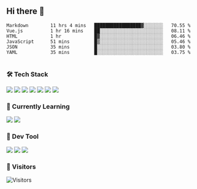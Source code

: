## Hi there 👋

<table>
<!--START_SECTION:waka-->

```text
Markdown        11 hrs 4 mins   █████████████████▓░░░░░░░   70.55 %
Vue.js          1 hr 16 mins    ██░░░░░░░░░░░░░░░░░░░░░░░   08.11 %
HTML            1 hr            █▓░░░░░░░░░░░░░░░░░░░░░░░   06.46 %
JavaScript      51 mins         █▒░░░░░░░░░░░░░░░░░░░░░░░   05.46 %
JSON            35 mins         █░░░░░░░░░░░░░░░░░░░░░░░░   03.80 %
YAML            35 mins         █░░░░░░░░░░░░░░░░░░░░░░░░   03.75 %
```

<!--END_SECTION:waka-->
</table>

### 🛠 Tech Stack

![](https://img.shields.io/badge/HTML5-black?style=flat&logo=html5)
![](https://img.shields.io/badge/CSS3-black?style=flat&logo=css3)
![](https://img.shields.io/badge/Javascript-black?style=flat&logo=javascript)
![](https://img.shields.io/badge/Vue-black?style=flat&logo=vuedotjs)
![](https://img.shields.io/badge/node.js-black?style=flat&logo=nodedotjs)
![](https://img.shields.io/badge/MangoDB-black?style=flat&logo=mongodb)
![](https://img.shields.io/badge/MySQL-black?style=flat&logo=mysql)

### 📖 Currently Learning

![](https://img.shields.io/badge/TypeScript-black?style=flat&logo=typescript)
![](https://img.shields.io/badge/React-black?style=flat&logo=react)

### 📏 Dev Tool

<!-- <img src="https://media.giphy.com/media/SWoSkN6DxTszqIKEqv/giphy.gif" align="right" height="275" /> -->
![](https://img.shields.io/badge/Editor-VSCode-blue?style=flat-square&logo=visual-studio-code&logoColor=blue)
![](https://img.shields.io/badge/IDE-WebStorm-orange?style=flat-square&logo=webstorm&logoColor=white)
![](https://img.shields.io/badge/API-Postman-blue?style=flat-square&logo=postman&logoColor=orange)

### 🔆 Visitors
![Visitors](https://count.getloli.com/get/@imxxxx?theme=rule34)
